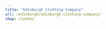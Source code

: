 ```yaml
---
title: "Edinburgh Clothing Company"
url: /edinburgh/edinburgh-clothing-company/
shop: clothes
---
```

